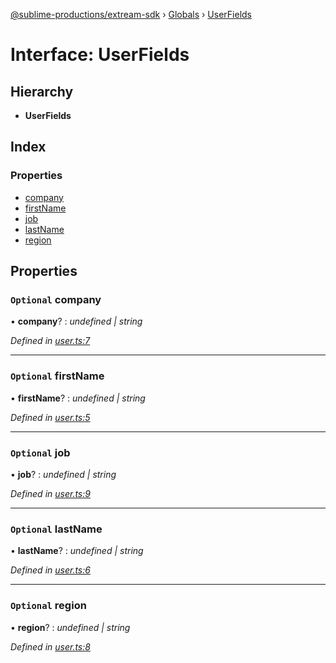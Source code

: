 [@sublime-productions/extream-sdk](../README.md) › [Globals](../globals.md) › [UserFields](userfields.md)

# Interface: UserFields

## Hierarchy

* **UserFields**

## Index

### Properties

* [company](userfields.md#optional-company)
* [firstName](userfields.md#optional-firstname)
* [job](userfields.md#optional-job)
* [lastName](userfields.md#optional-lastname)
* [region](userfields.md#optional-region)

## Properties

### `Optional` company

• **company**? : *undefined | string*

*Defined in [user.ts:7](https://github.com/Extream-SaaS/ex-sdk/blob/3fde2c4/src/user.ts#L7)*

___

### `Optional` firstName

• **firstName**? : *undefined | string*

*Defined in [user.ts:5](https://github.com/Extream-SaaS/ex-sdk/blob/3fde2c4/src/user.ts#L5)*

___

### `Optional` job

• **job**? : *undefined | string*

*Defined in [user.ts:9](https://github.com/Extream-SaaS/ex-sdk/blob/3fde2c4/src/user.ts#L9)*

___

### `Optional` lastName

• **lastName**? : *undefined | string*

*Defined in [user.ts:6](https://github.com/Extream-SaaS/ex-sdk/blob/3fde2c4/src/user.ts#L6)*

___

### `Optional` region

• **region**? : *undefined | string*

*Defined in [user.ts:8](https://github.com/Extream-SaaS/ex-sdk/blob/3fde2c4/src/user.ts#L8)*
